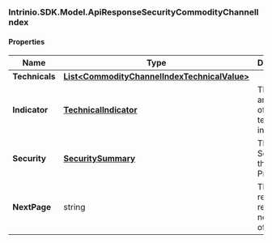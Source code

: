 [//]: # (CLASS:Intrinio.SDK.Model.ApiResponseSecurityCommodityChannelIndex)

[//]: # (KIND:object)

### Intrinio.SDK.Model.ApiResponseSecurityCommodityChannelIndex
#### Properties

[//]: # (START_DEFINITION)

Name | Type | Description
------------ | ------------- | -------------
**Technicals** | [**List&lt;CommodityChannelIndexTechnicalValue&gt;**](CommodityChannelIndexTechnicalValue.md) |  &nbsp;
**Indicator** | [**TechnicalIndicator**](TechnicalIndicator.md) | The name and symbol of the technical indicator &nbsp;
**Security** | [**SecuritySummary**](SecuritySummary.md) | The Security of the Stock Price &nbsp;
**NextPage** | string | The token required to request the next page of the data &nbsp;

[//]: # (END_DEFINITION)


[//]: # (CONTAINED_CLASS:Intrinio.SDK.Model.CommodityChannelIndexTechnicalValue)


[//]: # (CONTAINED_CLASS:Intrinio.SDK.Model.TechnicalIndicator)


[//]: # (CONTAINED_CLASS:Intrinio.SDK.Model.SecuritySummary)


